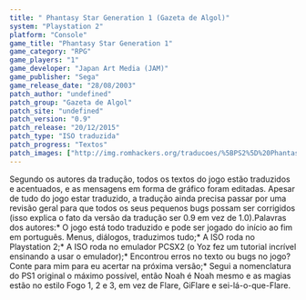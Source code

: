 ```yaml
---
title: " Phantasy Star Generation 1 (Gazeta de Algol)"
system: "Playstation 2"
platform: "Console"
game_title: "Phantasy Star Generation 1"
game_category: "RPG"
game_players: "1"
game_developer: "Japan Art Media (JAM)"
game_publisher: "Sega"
game_release_date: "28/08/2003"
patch_author: "undefined"
patch_group: "Gazeta de Algol"
patch_site: "undefined"
patch_version: "0.9"
patch_release: "20/12/2015"
patch_type: "ISO traduzida"
patch_progress: "Textos"
patch_images: ["http://img.romhackers.org/traducoes/%5BPS2%5D%20Phantasy%20Star%20Generation%201%20-%20Gazeta%20de%20Algol%20-%201.jpg","http://img.romhackers.org/traducoes/%5BPS2%5D%20Phantasy%20Star%20Generation%201%20-%20Gazeta%20de%20Algol%20-%202.jpg","http://img.romhackers.org/traducoes/%5BPS2%5D%20Phantasy%20Star%20Generation%201%20-%20Gazeta%20de%20Algol%20-%203.jpg"]
---
```

Segundo os autores da tradução, todos os textos do jogo estão traduzidos e acentuados, e as mensagens em forma de gráfico foram editadas. Apesar de tudo do jogo estar traduzido, a tradução ainda precisa passar por uma revisão geral para que todos os seus pequenos bugs possam ser corrigidos (isso explica o fato da versão da tradução ser 0.9 em vez de 1.0).Palavras dos autores:* O jogo está todo traduzido e pode ser jogado do início ao fim em português. Menus, diálogos, traduzimos tudo;* A ISO roda no Playstation 2;* A ISO roda no emulador PCSX2 (o Yoz fez um tutorial incrível ensinando a usar o emulador);* Encontrou erros no texto ou bugs no jogo? Conte para mim para eu acertar na próxima versão;* Segui a nomenclatura do PS1 original o máximo possível, então Noah é Noah mesmo e as magias estão no estilo Fogo 1, 2 e 3, em vez de Flare, GiFlare e sei-lá-o-que-Flare.